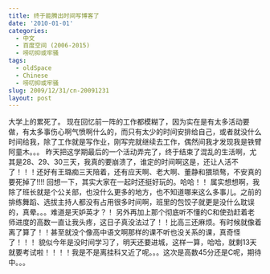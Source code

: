 ```yaml
---
title: 终于能腾出时间写博客了
date: '2010-01-01'
categories:
  - 中文
  - 百度空间 (2006-2015)
  - 唠叨抑或牢骚
tags:
  - oldSpace
  - Chinese
  - 唠叨抑或牢骚
slug: 2009/12/31/cn-20091231
layout: post
---
```

大学上的累死了。
 现在回忆前一阵的工作都模糊了，因为实在是有太多活动要做，有太多事伤心啊气愤啊什么的，而只有太少的时间安排给自己，或者就没什么时间给我，除了工作就是写作业，刚写完就继续去工作，偶然间我才发现我是铁臂阿童木。。。
 昨天把这学期最后的一个活动弄完了，终于结束了混乱的生活啊，尤其是28、29、30三天，我真的要崩溃了，谁定的时间啊这是，还让人活不了！！！还好有王璐痴三天陪着，还有应天啊、老大啊、董静和猥琐骜，不安真的要死掉了!!!!
 回想一下，其实大家在一起时还挺好玩的。哈哈！！
 属实想想啊，我除了班长就是个公关部，也没什么更多的地方，也不知道哪来这么多事儿。之前的排练舞蹈、选拔主持人都没有占用很多时间啊，班里的包饺子就更是没什么耽误的，真晕。。。难道是天妒英才？！
 另外再加上那个彻底听不懂的C和使劲赶着老师进度的高数一直让我头疼，这日子真没法过了！！比高三还麻烦。有时候就像着离了算了！！甚至就没个像高中语文啊那样的课不听也没关系的课，真奇怪了！！！
 貌似今年是没时间学习了，明天还要进城，这样一算，哈哈，就剩13天就要考试啦！！！！我是不是离挂科又近了呢。。。这次是高数45分还是C呢，期待中。。。
